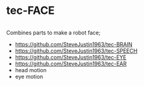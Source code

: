 # tec-FACE

![]()

Combines parts to make a robot face;

* https://github.com/SteveJustin1963/tec-BRAIN
* https://github.com/SteveJustin1963/tec-SPEECH
* https://github.com/SteveJustin1963/tec-EYE
* https://github.com/SteveJustin1963/tec-EAR
* head motion
* eye motion
